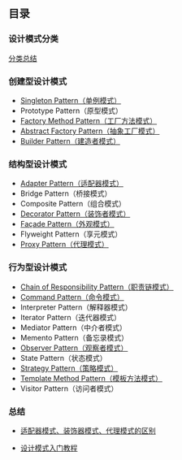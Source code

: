 ## 目录

### 设计模式分类

[分类总结](https://github.com/yueyuanyang/knowledge/blob/master/java/designPattern/content/part1.md)

### 创建型设计模式

- [Singleton Pattern（单例模式）](https://github.com/yueyuanyang/knowledge/blob/master/java/designPattern/content/part3.md)
- Prototype Pattern（原型模式）
- [Factory Method Pattern（工厂方法模式）](https://github.com/yueyuanyang/knowledge/blob/master/java/designPattern/content/part6.md)
- [Abstract Factory Pattern（抽象工厂模式）](https://github.com/yueyuanyang/knowledge/blob/master/java/designPattern/content/part6.md)
- [Builder Pattern（建造者模式）](https://github.com/yueyuanyang/knowledge/blob/master/java/designPattern/content/part2.md)

### 结构型设计模式

- [Adapter Pattern（适配器模式）](https://github.com/yueyuanyang/knowledge/blob/master/java/designPattern/content/part5.md) 
- Bridge Pattern（桥接模式）
- Composite Pattern（组合模式）
- [Decorator Pattern（装饰者模式）](https://github.com/yueyuanyang/knowledge/blob/master/java/designPattern/content/part8.md)
- [Façade Pattern（外观模式）](https://github.com/yueyuanyang/knowledge/blob/master/java/designPattern/content/part12.md)
- Flyweight Pattern（享元模式）
- [Proxy Pattern（代理模式）](https://github.com/yueyuanyang/knowledge/blob/master/java/designPattern/content/part7.md)   

### 行为型设计模式

- [Chain of Responsibility Pattern（职责链模式）](https://github.com/yueyuanyang/knowledge/blob/master/java/designPattern/content/part9.md)
- [Command Pattern（命令模式）](https://github.com/yueyuanyang/knowledge/blob/master/java/designPattern/content/part11.md)
- Interpreter Pattern（解释器模式）  
- Iterator Pattern（迭代器模式）
- Mediator Pattern（中介者模式）
- Memento Pattern（备忘录模式）
- [Observer Pattern（观察者模式）](https://github.com/yueyuanyang/knowledge/blob/master/java/designPattern/content/part10.md)
- State Pattern（状态模式）
- [Strategy Pattern（策略模式）](https://github.com/yueyuanyang/knowledge/blob/master/java/designPattern/content/part4.md)
- [Template Method Pattern（模板方法模式）](https://github.com/yueyuanyang/knowledge/blob/master/java/designPattern/content/part13.md)
- Visitor Pattern（访问者模式）

### 总结

- [适配器模式、装饰器模式、代理模式的区别](https://github.com/yueyuanyang/knowledge/blob/master/java/designPattern/summary/part1.md)

- [设计模式入门教程](http://www.runoob.com/design-pattern/builder-pattern.html)


